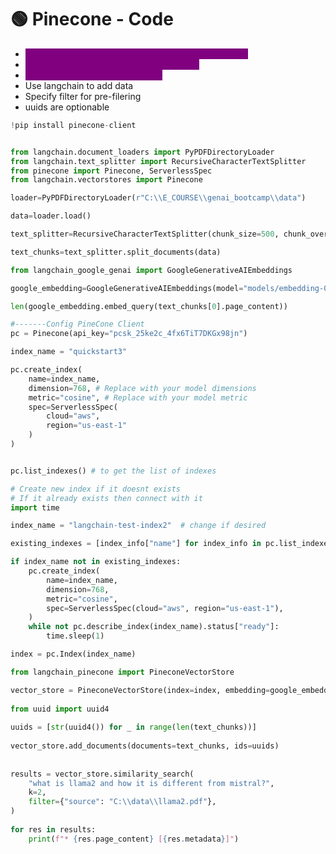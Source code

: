 # 🟢 Pinecone - Code

* <mark style="color:purple;background-color:purple;">**API Key required, can be generated on pinecone site**</mark>
* <mark style="color:purple;background-color:purple;">**In free plan, you can create only 1 project**</mark>
* <mark style="color:purple;background-color:purple;">**Can be configured for any cloud**</mark>
* Use langchain to add data
* Specify filter for pre-filering
* uuids are optionable

```python
!pip install pinecone-client


from langchain.document_loaders import PyPDFDirectoryLoader
from langchain.text_splitter import RecursiveCharacterTextSplitter
from pinecone import Pinecone, ServerlessSpec
from langchain.vectorstores import Pinecone

loader=PyPDFDirectoryLoader(r"C:\\E_COURSE\\genai_bootcamp\\data")

data=loader.load()

text_splitter=RecursiveCharacterTextSplitter(chunk_size=500, chunk_overlap=50)

text_chunks=text_splitter.split_documents(data)

from langchain_google_genai import GoogleGenerativeAIEmbeddings

google_embedding=GoogleGenerativeAIEmbeddings(model="models/embedding-001")

len(google_embedding.embed_query(text_chunks[0].page_content))

#-------Config PineCone Client
pc = Pinecone(api_key="pcsk_25ke2c_4fx6TiT7DKGx98jn")

index_name = "quickstart3"

pc.create_index(
    name=index_name,
    dimension=768, # Replace with your model dimensions
    metric="cosine", # Replace with your model metric
    spec=ServerlessSpec(
        cloud="aws",
        region="us-east-1"
    ) 
)


pc.list_indexes() # to get the list of indexes

# Create new index if it doesnt exists
# If it already exists then connect with it
import time

index_name = "langchain-test-index2"  # change if desired

existing_indexes = [index_info["name"] for index_info in pc.list_indexes()]

if index_name not in existing_indexes:
    pc.create_index(
        name=index_name,
        dimension=768,
        metric="cosine",
        spec=ServerlessSpec(cloud="aws", region="us-east-1"),
    )
    while not pc.describe_index(index_name).status["ready"]:
        time.sleep(1)

index = pc.Index(index_name)

from langchain_pinecone import PineconeVectorStore

vector_store = PineconeVectorStore(index=index, embedding=google_embedding)vector_store
 
from uuid import uuid4
 
uuids = [str(uuid4()) for _ in range(len(text_chunks))]
 
vector_store.add_documents(documents=text_chunks, ids=uuids)
 
 
results = vector_store.similarity_search(
    "what is llama2 and how it is different from mistral?",
    k=2,
    filter={"source": "C:\\data\\llama2.pdf"},
)
 
for res in results:
    print(f"* {res.page_content} [{res.metadata}]")
 
```
